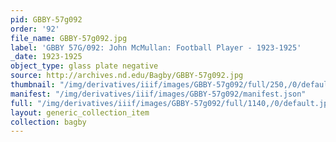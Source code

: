 ```yaml
---
pid: GBBY-57g092
order: '92'
file_name: GBBY-57g092.jpg
label: 'GBBY 57G/092: John McMullan: Football Player - 1923-1925'
_date: 1923-1925
object_type: glass plate negative
source: http://archives.nd.edu/Bagby/GBBY-57g092.jpg
thumbnail: "/img/derivatives/iiif/images/GBBY-57g092/full/250,/0/default.jpg"
manifest: "/img/derivatives/iiif/images/GBBY-57g092/manifest.json"
full: "/img/derivatives/iiif/images/GBBY-57g092/full/1140,/0/default.jpg"
layout: generic_collection_item
collection: bagby
---
```

